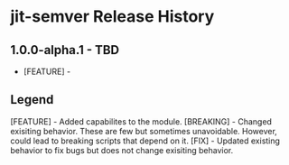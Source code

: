 # jit-semver Release History

## 1.0.0-alpha.1 - TBD

- [FEATURE] - 




## Legend

[FEATURE] - Added capabilites to the module.
[BREAKING] - Changed exisiting behavior. These are few but sometimes unavoidable. However, could lead to breaking scripts that depend on it.
[FIX] - Updated existing behavior to fix bugs but does not change exisiting behavior.

